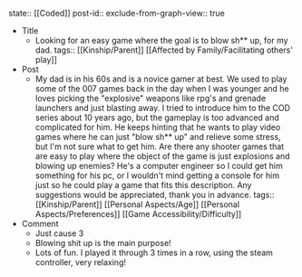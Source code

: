 state:: [[Coded]]
post-id::
exclude-from-graph-view:: true

- Title
  - Looking for an easy game where the goal is to blow sh\*\* up, for my dad.
    tags:: [[Kinship/Parent]] [[Affected by Family/Facilitating others' play]]
- Post
  - My dad is in his 60s and is a novice gamer at best. We used to play some of the 007 games back in the day when I was younger and he loves picking the "explosive" weapons like rpg's and grenade launchers and just blasting away. I tried to introduce him to the COD series about 10 years ago, but the gameplay is too advanced and complicated for him. He keeps hinting that he wants to play video games where he can just "blow sh\*\* up" and relieve some stress, but I'm not sure what to get him. Are there any shooter games that are easy to play where the object of the game is just explosions and blowing up enemies? He's a computer engineer so I could get him something for his pc, or I wouldn't mind getting a console for him just so he could play a game that fits this description. Any suggestions would be appreciated, thank you in advance.
    tags:: [[Kinship/Parent]] [[Personal Aspects/Age]] [[Personal Aspects/Preferences]] [[Game Accessibility/Difficulty]]
- Comment
  - Just cause 3
  - Blowing shit up is the main purpose!
  - Lots of fun. I played it through 3 times in a row, using the steam controller, very relaxing!
